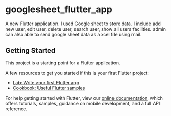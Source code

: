 # googlesheet_flutter_app

A new Flutter application. I used Google sheet to store data. I include add new user, edit user, delete user, search user, show all users facilities. admin can also able to send google sheet data as a xcel file using mail.

## Getting Started

This project is a starting point for a Flutter application.

A few resources to get you started if this is your first Flutter project:

- [Lab: Write your first Flutter app](https://flutter.dev/docs/get-started/codelab)
- [Cookbook: Useful Flutter samples](https://flutter.dev/docs/cookbook)

For help getting started with Flutter, view our
[online documentation](https://flutter.dev/docs), which offers tutorials,
samples, guidance on mobile development, and a full API reference.
